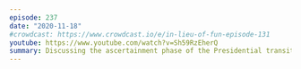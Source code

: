 ```yaml
---
episode: 237
date: "2020-11-18"
#crowdcast: https://www.crowdcast.io/e/in-lieu-of-fun-episode-131
youtube: https://www.youtube.com/watch?v=Sh59RzEherQ
summary: Discussing the ascertainment phase of the Presidential transition
---
```

